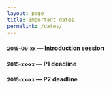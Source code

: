 ```yaml
---
layout: page
title: Important dates
permalink: /dates/
---
```




<h4><small>2015-09-xx</small> &mdash; <a href="{{ "/introsession/" | prepend: site.baseurl }}">Introduction session</a></h4>

<h4><small>2015-xx-xx</small> &mdash; P1 deadline</h4>

<h4><small>2015-xx-xx</small> &mdash; P2 deadline</h4>

